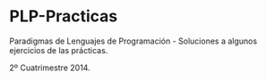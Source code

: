 PLP-Practicas
=============

Paradigmas de Lenguajes de Programación - Soluciones a algunos ejercicios de las prácticas.

2º Cuatrimestre 2014.
